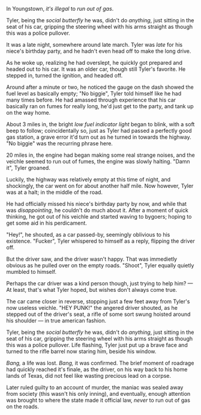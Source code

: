 In Youngstown, _it's illegal_ to _run out of gas_.

Tyler, being the _social butterfly_ he was, didn't do _anything_, just sitting in the seat of his car, gripping the steering wheel with his arms straight as though this was a police pullover.

It was a late night, somewhere around late march. Tyler was _late_ for his niece's birthday party, and he hadn't even head off to make the long drive.

As he woke up, realizing he had overslept, he quickly got prepared and headed out to his car. It was an older car, though still Tyler's favorite. He stepped in, turned the ignition, and headed off.

Around after a minute or two, he noticed the gauge on the dash showed the fuel level as basically empty; "No biggie", Tyler told himself like he had many times before. He had amassed through experience that his car basically ran on fumes for really long, he'd just get to the party, and tank up on the way home.

About 3 miles in, the bright _low fuel indicator light_ began to blink, with a soft beep to follow; coincidentally so, just as Tyler had passed a perfectly good gas station, a grave error it'd turn out as he turned in towards the highway. "No biggie" was the recurring phrase here.

20 miles in, the engine had began making some real strange noises, and the veichle seemed to run out of fumes, the engine was slowly halting. "Damn it", Tyler groaned.

Luckily, the highway was relatively empty at this time of night, and shockingly, the car went on for about another half mile. Now however, Tyler was at a halt; in the middle of the road.

He had officially missed his niece's birthday party by now, and while that was _disappointing_, he couldn't do much about it. After a moment of quick thinking, he got out of his veichle and started waving to bygoers; hoping to get some aid in his perdicament.

"Hey!", he shouted, as a car passed-by, seemingly oblivious to his existence. "Fucker", Tyler whispered to himself as a reply, flipping the driver off.

But the driver saw, and the driver wasn't happy. That was immedietly obvious as he pulled over on the empty roads. "Shoot", Tyler equally quietly mumbled to himself.

Perhaps the car driver was a kind person though, just trying to help him? — At least, that's what Tyler hoped, but wishes don't always come true.

The car came closer in reverse, stopping just a few feet away from Tyler's now useless veichle. "HEY PUNK!" the angered driver shouted, as he stepped out of the driver's seat, a rifle of some sort swung hoisted around his shoulder — in true american fashion.

Tyler, being the _social butterfly_ he was, didn't do _anything_, just sitting in the seat of his car, gripping the steering wheel with his arms straight as though this was a police pullover. Life flashing, Tyler just put up a brave face and turned to the rifle barrel now staring him, beside his window.

_Bang,_ a life was lost. _Bang,_ it was confirmed. The brief moment of roadrage had quickly reached it's finale, as the driver, on his way back to his home lands of Texas, did not feel like wasting precious lead on a corpse.

Later ruled guilty to an account of murder, the maniac was sealed away from society (this wasn't his only inning), and eventually, enough attention was brought to where the state made it official law, _never_ to run out of gas on the roads.
